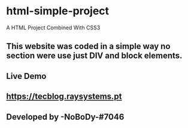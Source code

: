 # html-simple-project
A HTML Project Combined With CSS3 

## This website was coded in a simple way no section were use just DIV and block elements. ##


## Live Demo ##
## https://tecblog.raysystems.pt ##



## Developed by -NoBoDy-#7046 ##

